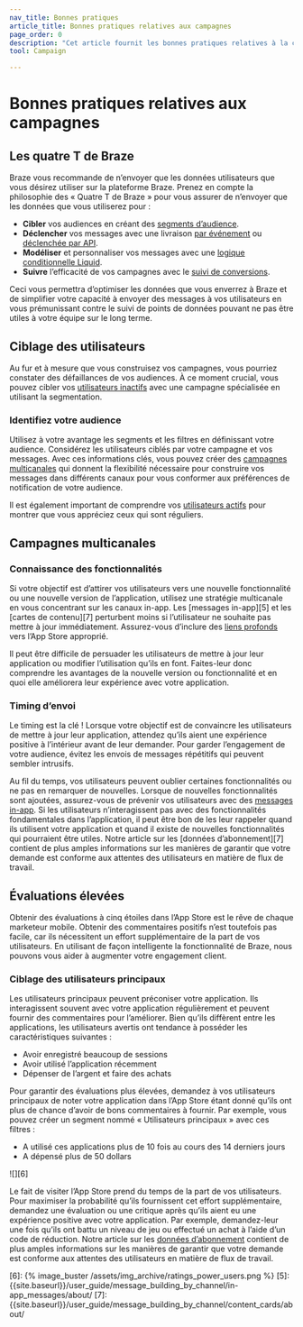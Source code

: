 ```yaml
---
nav_title: Bonnes pratiques
article_title: Bonnes pratiques relatives aux campagnes
page_order: 0
description: "Cet article fournit les bonnes pratiques relatives à la création et à la personnalisation de vos campagnes."
tool: Campaign

---
```


# Bonnes pratiques relatives aux campagnes

## Les quatre T de Braze

Braze vous recommande de n’envoyer que les données utilisateurs que vous désirez utiliser sur la plateforme Braze. Prenez en compte la philosophie des « Quatre T de Braze » pour vous assurer de n’envoyer que les données que vous utiliserez pour :

- **Cibler** vos audiences en créant des [segments d’audience]({{site.baseurl}}/user_guide/engagement_tools/segments/).
- **Déclencher** vos messages avec une livraison [par événement]({{site.baseurl}}/user_guide/engagement_tools/campaigns/building_campaigns/delivery_types/triggered_delivery#action-based-delivery) ou [déclenchée par API]({{site.baseurl}}/user_guide/engagement_tools/campaigns/building_campaigns/delivery_types/api_triggered_delivery/).
- **Modéliser** et personnaliser vos messages avec une [logique conditionnelle Liquid]({{site.baseurl}}/user_guide/personalization_and_dynamic_content/liquid).
- **Suivre** l’efficacité de vos campagnes avec le [suivi de conversions]({{site.baseurl}}/user_guide/engagement_tools/campaigns/building_campaigns/conversion_events?redirected=true#conversion-events).

Ceci vous permettra d’optimiser les données que vous enverrez à Braze et de simplifier votre capacité à envoyer des messages à vos utilisateurs en vous prémunissant contre le suivi de points de données pouvant ne pas être utiles à votre équipe sur le long terme. 

## Ciblage des utilisateurs

Au fur et à mesure que vous construisez vos campagnes, vous pourriez constater des défaillances de vos audiences. À ce moment crucial, vous pouvez cibler vos [utilisateurs inactifs]({{site.baseurl}}/user_guide/engagement_tools/campaigns/ideas_and_strategies/capturing_lapsing_users/) avec une campagne spécialisée en utilisant la segmentation. 

### Identifiez votre audience

Utilisez à votre avantage les segments et les filtres en définissant votre audience. Considérez les utilisateurs ciblés par votre campagne et vos messages. Avec ces informations clés, vous pouvez créer des [campagnes multicanales]({{site.baseurl}}/user_guide/engagement_tools/campaigns/faq/#how-do-you-create-a-multichannel-campaign) qui donnent la flexibilité nécessaire pour construire vos messages dans différents canaux pour vous conformer aux préférences de notification de votre audience.

Il est également important de comprendre vos [utilisateurs actifs]({{site.baseurl}}/user_guide/engagement_tools/campaigns/ideas_and_strategies/active_user_campaigns/) pour montrer que vous appréciez ceux qui sont réguliers.

## Campagnes multicanales

### Connaissance des fonctionnalités

Si votre objectif est d’attirer vos utilisateurs vers une nouvelle fonctionnalité ou une nouvelle version de l’application, utilisez une stratégie multicanale en vous concentrant sur les canaux in-app. Les [messages in-app][5] et les [cartes de contenu][7] perturbent moins si l’utilisateur ne souhaite pas mettre à jour immédiatement. Assurez-vous d’inclure des [liens profonds]({{site.baseurl}}/user_guide/personalization_and_dynamic_content/deep_linking_to_in-app_content/) vers l’App Store approprié.

Il peut être difficile de persuader les utilisateurs de mettre à jour leur application ou modifier l’utilisation qu’ils en font. Faites-leur donc comprendre les avantages de la nouvelle version ou fonctionnalité et en quoi elle améliorera leur expérience avec votre application. 

### Timing d’envoi

Le timing est la clé ! Lorsque votre objectif est de convaincre les utilisateurs de mettre à jour leur application, attendez qu’ils aient une expérience positive à l’intérieur avant de leur demander. Pour garder l’engagement de votre audience, évitez les envois de messages répétitifs qui peuvent sembler intrusifs.

Au fil du temps, vos utilisateurs peuvent oublier certaines fonctionnalités ou ne pas en remarquer de nouvelles. Lorsque de nouvelles fonctionnalités sont ajoutées, assurez-vous de prévenir vos utilisateurs avec des [messages in-app]({{site.baseurl}}/user_guide/message_building_by_channel/in-app_messages/about/). Si les utilisateurs n’interagissent pas avec des fonctionnalités fondamentales dans l’application, il peut être bon de les leur rappeler quand ils utilisent votre application et quand il existe de nouvelles fonctionnalités qui pourraient être utiles. Notre article sur les [données d’abonnement][7] contient de plus amples informations sur les manières de garantir que votre demande est conforme aux attentes des utilisateurs en matière de flux de travail. 

## Évaluations élevées

Obtenir des évaluations à cinq étoiles dans l’App Store est le rêve de chaque marketeur mobile. Obtenir des commentaires positifs n’est toutefois pas facile, car ils nécessitent un effort supplémentaire de la part de vos utilisateurs. En utilisant de façon intelligente la fonctionnalité de Braze, nous pouvons vous aider à augmenter votre engagement client.

### Ciblage des utilisateurs principaux

Les utilisateurs principaux peuvent préconiser votre application. Ils interagissent souvent avec votre application régulièrement et peuvent fournir des commentaires pour l’améliorer. Bien qu’ils diffèrent entre les applications, les utilisateurs avertis ont tendance à posséder les caractéristiques suivantes :

- Avoir enregistré beaucoup de sessions
- Avoir utilisé l’application récemment
- Dépenser de l’argent et faire des achats

Pour garantir des évaluations plus élevées, demandez à vos utilisateurs principaux de noter votre application dans l’App Store étant donné qu’ils ont plus de chance d’avoir de bons commentaires à fournir. Par exemple, vous pouvez créer un segment nommé « Utilisateurs principaux » avec ces filtres :
- A utilisé ces applications plus de 10 fois au cours des 14 derniers jours
- A dépensé plus de 50 dollars

![][6]

Le fait de visiter l’App Store prend du temps de la part de vos utilisateurs. Pour maximiser la probabilité qu’ils fournissent cet effort supplémentaire, demandez une évaluation ou une critique après qu’ils aient eu une expérience positive avec votre application. Par exemple, demandez-leur une fois qu’ils ont battu un niveau de jeu ou effectué un achat à l’aide d’un code de réduction. Notre article sur les [données d’abonnement]({{site.baseurl}}/user_guide/message_building_by_channel/email/managing_user_subscriptions/#subscription-states) contient de plus amples informations sur les manières de garantir que votre demande est conforme aux attentes des utilisateurs en matière de flux de travail.


[6]: {% image_buster /assets/img_archive/ratings_power_users.png %}
[5]: {{site.baseurl}}/user_guide/message_building_by_channel/in-app_messages/about/
[7]: {{site.baseurl}}/user_guide/message_building_by_channel/content_cards/about/